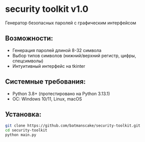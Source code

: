 # security toolkit v1.0

Генератор безопасных паролей с графическим интерфейсом

## Возможности:
- Генерация паролей длиной 8-32 символа
- Выбор типов символов (нижний/верхний регистр, цифры, спецсимволы)
- Интуитивный интерфейс на tkinter

## Системные требования:
- Python 3.8+ (протестировано на Python 3.13.1)
- ОС: Windows 10/11, Linux, macOS

## Установка:
```bash
git clone https://github.com/batmanscake/security-toolkit.git
cd security-toolkit
python main.py